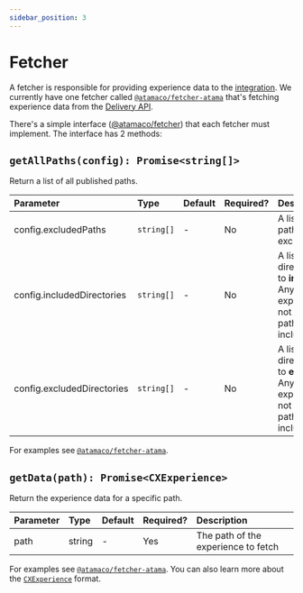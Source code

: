 ```yaml
---
sidebar_position: 3
---
```


# Fetcher

A fetcher is responsible for providing experience data to the [integration](../integration/README.md). We currently have one fetcher called [`@atamaco/fetcher-atama`](./fetcher-atama.md) that's fetching experience data from the [Delivery API](../delivery-api.md).

There's a simple interface ([@atamaco/fetcher](https://github.com/AtamaCo/cx/blob/main/packages/fetcher/index.ts)) that each fetcher must implement. The interface has 2 methods:

## `getAllPaths(config): Promise<string[]>`

Return a list of all published paths.

| Parameter | Type | Default | Required? | Description |
|:----------|:-----|:--------|:----------|:------------|
| config.excludedPaths | `string[]` | - | No | A list of paths to exclude. |
| config.includedDirectories | `string[]` | - | No | A list of directories to **include**. Any experience not in this path is not included. |
| config.excludedDirectories | `string[]` | - | No | A list of directories to **exclude**. Any experience not in these paths is included. |

For examples see [`@atamaco/fetcher-atama`](./fetcher-atama.md).

## `getData(path): Promise<CXExperience>`

Return the experience data for a specific path.

| Parameter | Type   | Default | Required? | Description |
|:----------|:-------|:--------|:----------|:------------|
| path      | string | -       | Yes       | The path of the experience to fetch |

For examples see [`@atamaco/fetcher-atama`](./fetcher-atama.md).
You can also learn more about the [`CXExperience`](../cx-experience-format.md) format.
